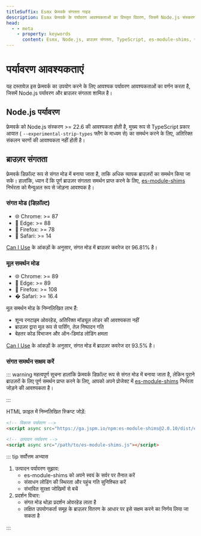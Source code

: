 ```yaml
---
titleSuffix: Esmx फ्रेमवर्क संगतता गाइड
description: Esmx फ्रेमवर्क के पर्यावरण आवश्यकताओं का विस्तृत विवरण, जिसमें Node.js संस्करण आवश्यकताएं और ब्राउज़र संगतता विवरण शामिल हैं, जो डेवलपर्स को सही विकास पर्यावरण कॉन्फ़िगर करने में मदद करता है।
head:
  - - meta
    - property: keywords
      content: Esmx, Node.js, ब्राउज़र संगतता, TypeScript, es-module-shims, पर्यावरण कॉन्फ़िगरेशन
---
```


# पर्यावरण आवश्यकताएं

यह दस्तावेज़ इस फ्रेमवर्क का उपयोग करने के लिए आवश्यक पर्यावरण आवश्यकताओं का वर्णन करता है, जिसमें Node.js पर्यावरण और ब्राउज़र संगतता शामिल है।

## Node.js पर्यावरण

फ्रेमवर्क को Node.js संस्करण >= 22.6 की आवश्यकता होती है, मुख्य रूप से TypeScript प्रकार आयात ( `--experimental-strip-types` फ्लैग के माध्यम से) का समर्थन करने के लिए, अतिरिक्त संकलन चरणों की आवश्यकता नहीं होती है।

## ब्राउज़र संगतता

फ्रेमवर्क डिफ़ॉल्ट रूप से संगत मोड में बनाया जाता है, ताकि अधिक व्यापक ब्राउज़रों का समर्थन किया जा सके। हालांकि, ध्यान दें कि पूर्ण ब्राउज़र संगतता समर्थन प्राप्त करने के लिए, [es-module-shims](https://github.com/guybedford/es-module-shims) निर्भरता को मैन्युअल रूप से जोड़ना आवश्यक है।

### संगत मोड (डिफ़ॉल्ट)
- 🌐 Chrome: >= 87
- 🔷 Edge: >= 88
- 🦊 Firefox: >= 78
- 🧭 Safari: >= 14

[Can I Use](https://caniuse.com/?search=dynamic%20import) के आंकड़ों के अनुसार, संगत मोड में ब्राउज़र कवरेज दर 96.81% है।

### मूल समर्थन मोड
- 🌐 Chrome: >= 89
- 🔷 Edge: >= 89
- 🦊 Firefox: >= 108
- � Safari: >= 16.4

मूल समर्थन मोड के निम्नलिखित लाभ हैं:
- शून्य रनटाइम ओवरहेड, अतिरिक्त मॉड्यूल लोडर की आवश्यकता नहीं
- ब्राउज़र द्वारा मूल रूप से पार्सिंग, तेज़ निष्पादन गति
- बेहतर कोड विभाजन और ऑन-डिमांड लोडिंग क्षमता

[Can I Use](https://caniuse.com/?search=importmap) के आंकड़ों के अनुसार, संगत मोड में ब्राउज़र कवरेज दर 93.5% है।

### संगत समर्थन सक्षम करें

::: warning महत्वपूर्ण सूचना
हालांकि फ्रेमवर्क डिफ़ॉल्ट रूप से संगत मोड में बनाया जाता है, लेकिन पुराने ब्राउज़रों के लिए पूर्ण समर्थन प्राप्त करने के लिए, आपको अपने प्रोजेक्ट में [es-module-shims](https://github.com/guybedford/es-module-shims) निर्भरता जोड़ने की आवश्यकता है।

:::

HTML फ़ाइल में निम्नलिखित स्क्रिप्ट जोड़ें:

```html
<!-- विकास पर्यावरण -->
<script async src="https://ga.jspm.io/npm:es-module-shims@2.0.10/dist/es-module-shims.js"></script>

<!-- उत्पादन पर्यावरण -->
<script async src="/path/to/es-module-shims.js"></script>
```

::: tip सर्वोत्तम अभ्यास

1. उत्पादन पर्यावरण सुझाव:
   - es-module-shims को अपने स्वयं के सर्वर पर तैनात करें
   - संसाधन लोडिंग की स्थिरता और पहुंच गति सुनिश्चित करें
   - संभावित सुरक्षा जोखिमों से बचें
2. प्रदर्शन विचार:
   - संगत मोड थोड़ा प्रदर्शन ओवरहेड लाता है
   - लक्षित उपयोगकर्ता समूह के ब्राउज़र वितरण के आधार पर इसे सक्षम करने का निर्णय लिया जा सकता है

:::